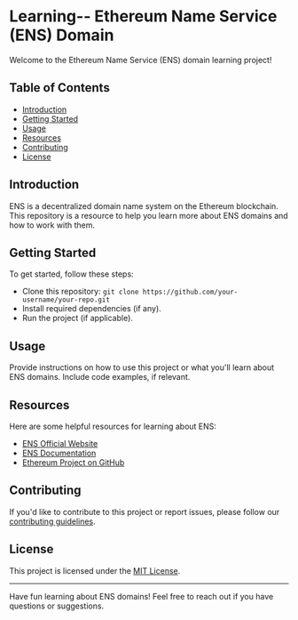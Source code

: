# Learning-- Ethereum Name Service (ENS) Domain 

Welcome to the Ethereum Name Service (ENS) domain learning project!

## Table of Contents

- [Introduction](#introduction)
- [Getting Started](#getting-started)
- [Usage](#usage)
- [Resources](#resources)
- [Contributing](#contributing)
- [License](#license)

## Introduction

ENS is a decentralized domain name system on the Ethereum blockchain. This repository is a resource to help you learn more about ENS domains and how to work with them.

## Getting Started

To get started, follow these steps:

- Clone this repository: `git clone https://github.com/your-username/your-repo.git`
- Install required dependencies (if any).
- Run the project (if applicable).

## Usage

Provide instructions on how to use this project or what you'll learn about ENS domains. Include code examples, if relevant.

## Resources

Here are some helpful resources for learning about ENS:

- [ENS Official Website](https://ens.domains/)
- [ENS Documentation](https://docs.ens.domains/)
- [Ethereum Project on GitHub](https://github.com/ensdomains/ens)

## Contributing

If you'd like to contribute to this project or report issues, please follow our [contributing guidelines](CONTRIBUTING.md).

## License

This project is licensed under the [MIT License](LICENSE).

---

Have fun learning about ENS domains! Feel free to reach out if you have questions or suggestions.

